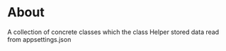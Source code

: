 ﻿# About

A collection of concrete classes which the class Helper stored data read from appsettings.json